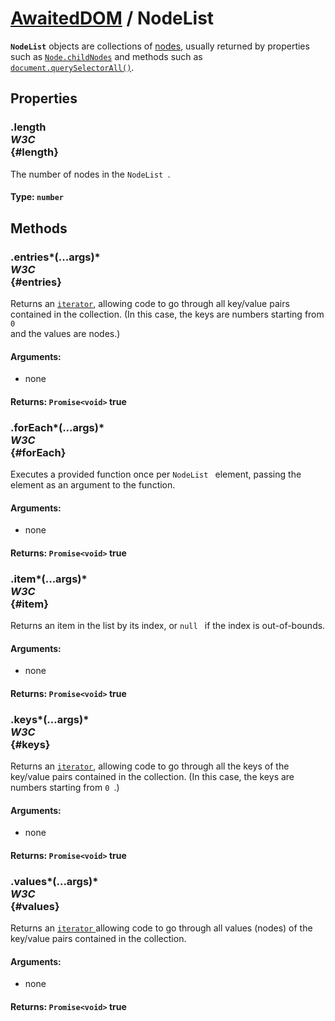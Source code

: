 # [AwaitedDOM](/docs/basic-interfaces/awaited-dom) <span>/</span> NodeList

<div class='overview'><span class="seoSummary"><strong><code>NodeList</code></strong> objects are collections of <a href="/en-US/docs/Glossary/Node/DOM">nodes</a>, usually returned by properties such as <a href="/en-US/docs/Web/API/Node/childNodes" title="The Node.childNodes read-only property returns a live NodeList of child nodes of the given element where the first child node is assigned index 0."><code>Node.childNodes</code></a> and methods such as <a href="/en-US/docs/Web/API/Document/querySelectorAll" title="The Document method querySelectorAll() returns a static (not live) NodeList representing a list of the document's elements that match the specified group of selectors."><code>document.querySelectorAll()</code></a>.</span></div>

## Properties

### .length <div class="specs"><i>W3C</i></div> {#length}

The number of nodes in the <code>NodeList
</code>.

#### **Type**: `number`

## Methods

### .entries*(...args)* <div class="specs"><i>W3C</i></div> {#entries}

Returns an <a href="/en-US/docs/Web/JavaScript/Reference/Iteration_protocols" title="A couple of additions to ECMAScript 2015 aren't new built-ins or syntax, but protocols. These protocols can be implemented by any object respecting some conventions."><code>iterator</code></a>, allowing code to go through all key/value pairs contained in the collection. (In this case, the keys are numbers starting from <code>0
</code> and the values are nodes.)

#### **Arguments**:


 - none

#### **Returns**: `Promise<void>` true

### .forEach*(...args)* <div class="specs"><i>W3C</i></div> {#forEach}

Executes a provided function once per <code>NodeList
</code> element, passing the element as an argument to the function.

#### **Arguments**:


 - none

#### **Returns**: `Promise<void>` true

### .item*(...args)* <div class="specs"><i>W3C</i></div> {#item}

Returns an item in the list by its index, or <code>null
</code> if the index is out-of-bounds.

#### **Arguments**:


 - none

#### **Returns**: `Promise<void>` true

### .keys*(...args)* <div class="specs"><i>W3C</i></div> {#keys}

Returns an <a href="/en-US/docs/Web/JavaScript/Reference/Iteration_protocols" title="A couple of additions to ECMAScript 2015 aren't new built-ins or syntax, but protocols. These protocols can be implemented by any object respecting some conventions."><code>iterator</code></a>, allowing code to go through all the keys of the key/value pairs contained in the collection. (In this case, the keys are numbers starting from <code>0
</code>.)

#### **Arguments**:


 - none

#### **Returns**: `Promise<void>` true

### .values*(...args)* <div class="specs"><i>W3C</i></div> {#values}

Returns an <a href="/en-US/docs/Web/JavaScript/Reference/Iteration_protocols" title="A couple of additions to ECMAScript 2015 aren't new built-ins or syntax, but protocols. These protocols can be implemented by any object respecting some conventions."><code>iterator</code>
</a> allowing code to go through all values (nodes) of the key/value pairs contained in the collection.

#### **Arguments**:


 - none

#### **Returns**: `Promise<void>` true
